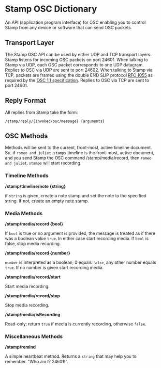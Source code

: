 # Stamp OSC Dictionary

An API (application program interface) for OSC enabling you to control Stamp from any device or software that can send OSC packets.

## Transport Layer

The Stamp OSC API can be used by either UDP and TCP transport layers. Stamp listens for incoming OSC packets on port 24601. When talking to Stamp via UDP, each OSC packet corresponds to one UDP datagram. Replies to OSC via UDP are sent to port 24602. When talking to Stamp via TCP, packets are framed using the double END SLIP protocol [RFC 1055](https://tools.ietf.org/rfc/rfc1055.txt) as required by the [OSC 1.1 specification](http://opensoundcontrol.org/introduction-osc). Replies to OSC via TCP are sent to port 24601.

## Reply Format

All replies from Stamp take the form:

`/stamp/reply/{invoked/osc/message} {arguments}`

## OSC Methods

Methods will be sent to the current, front-most, active timeline document. So, if `romeo and juliet.stamps` timeline is the front-most, active document, and you send Stamp the OSC command /stamp/media/record, then `romeo and juliet.stamps` will start recording.

### Timeline Methods

**/stamp/timeline/note {string}**

if `string` is given, create a note stamp and set the note to the specified string. If not, create an empty note stamp.

### Media Methods

**/stamp/media/record {bool}**

If `bool` is true or no argument is provided, the message is treated as if there was a boolean value `true`. In either case start recording media. 
If `bool` is false, stop media recording.

**/stamp/media/record {number}**

`number` is interpreted as a boolean; 0 equals `false`, any other number equals `true`. If no number is given start recording media.

**/stamp/media/record/start**

Start media recording.

**/stamp/media/record/stop**

Stop media recording.

**/stamp/media/isRecording**

Read-only: return `true` if media is currently recording, otherwise `false`.

### Miscellaneous Methods

**/stamp/remind**

A simple heartbeat method. Returns a `string` that may help you to remember. "Who am I? 24601!".
